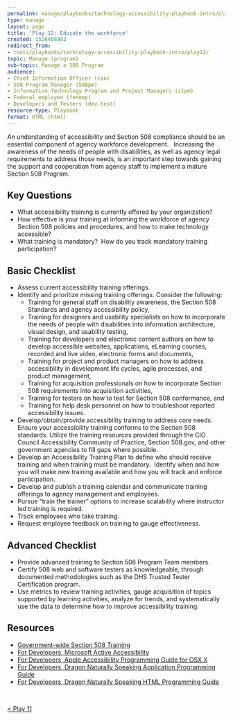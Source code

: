 ```yaml
---
permalink: manage/playbooks/technology-accessibility-playbook-intro/play12/
type: manage
layout: page
title: 'Play 12: Educate the workforce'
created: 1526408982
redirect_from:
- tools/playbooks/technology-accessibility-playbook-intro/play12/
topic: Manage (program)
sub-topic: Manage a 508 Program
audience:
- Chief Information Officer (cio)
- 508 Program Manager (508pm)
- Information Technology Program and Project Managers (itpm)
- Federal employee (fedemp)
- Developers and Testers (dev-test)
resource-type: Playbook
format: HTML (html)
---
```


An understanding of accessibility and Section 508 compliance should be an essential component of agency workforce development.&nbsp;&nbsp; Increasing the awareness of the needs of people with disabilities, as well as agency legal requirements to address those needs, is an important step towards gaining the support and cooperation from agency staff to implement a mature Section 508 Program.

## Key Questions

  * What accessibility training is currently offered by your organization?
  * How effective is your training at informing the workforce of agency Section 508 policies and procedures, and how to make technology accessible?
  * What training is mandatory?&nbsp; How do you track mandatory training participation?

## Basic Checklist

  * Assess current accessibility training offerings.
  * Identify and prioritize missing training offerings. Consider the following:
      * Training for general staff on disability awareness, the Section 508 Standards and agency accessibility policy,
      * Training for designers and usability specialists on how to incorporate the needs of people with disabilities into information architecture,&nbsp; visual design, and usability testing,
      * Training for developers and electronic content authors on how to develop accessible websites, applications, eLearning courses, recorded and live video, electronic forms and documents,
      * Training for project and product managers on how to address accessibility in development life cycles, agile processes, and product management,
      * Training for acquisition professionals on how to incorporate Section 508 requirements into acquisition activities,
      * Training for testers on how to test for Section 508 conformance, and
      * Training for help desk personnel on how to troubleshoot reported accessibility issues.
  * Develop/obtain/provide accessibility training to address core needs.&nbsp; Ensure your accessibility training conforms to the Section 508 standards. Utilize the training resources provided through the CIO Council Accessibility Community of Practice, Section 508.gov, and other government agencies to fill gaps where possible.
  * Develop an Accessibility Training Plan to define who should receive training and when training must be mandatory.&nbsp; Identify when and how you will make new training available and how you will track and enforce participation.
  * Develop and publish a training calendar and communicate training offerings to agency management and employees.
  * Pursue &ldquo;train the trainer&rdquo; options to increase scalability where instructor led training is required.
  * Track employees who take training.
  * Request employee feedback on training to gauge effectiveness.

## Advanced Checklist

  * Provide advanced training to Section 508 Program Team members.
  * Certify 508 web and software testers as knowledgeable, through documented methodologies such as the DHS Trusted Tester Certification program.
  * Use metrics to review training activities, gauge acquisition of topics supported by learning activities, analyze for trends, and systematically use the data to determine how to improve accessibility training.

## Resources

  * [Government-wide Section 508 Training][1]
  * [For Developers, Microsoft Active Accessibility][2]
  * [For Developers, Apple Accessibility Programming Guide for OSX X][3]
  * [For Developers, Dragon Naturally Speaking Application Programming Guide][4]
  * [For Developers, Dragon Naturally Speaking HTML Programming Guide][5]

&nbsp;

<div id="prev-next-section" style="justify-content: space-around;">
    <a class="prev-page" title="Go to Play 11"
      href="{{site.baseurl}}/manage/playbooks/technology-accessibility-playbook-intro/play11"> < Play 11
    </a>
</div>

 [1]: {{site.baseurl}}/tools
 [2]: https://msdn.microsoft.com/en-us/library/windows/desktop/dd373592
 [3]: http://developer.apple.com/library/mac/documentation/Accessibility/Conceptual/AccessibilityMacOSX/
 [4]: http://www.nuance.com/ucmprod/groups/healthcare/documents/webasset/nd_004978.pdf
 [5]: http://www.nuance.com/ucmprod/groups/healthcare/documents/webasset/nd_004979.pdf